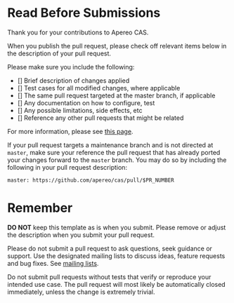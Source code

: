 # Read Before Submissions

Thank you for your contributions to Apereo CAS.

When you publish the pull request, please check off relevant items below in the description of your pull request.

Please make sure you include the following:

- [] Brief description of changes applied
- [] Test cases for all modified changes, where applicable
- [] The same pull request targeted at the master branch, if applicable
- [] Any documentation on how to configure, test
- [] Any possible limitations, side effects, etc
- [] Reference any other pull requests that might be related

For more information, please see [this page](https://apereo.github.io/cas/developer/Contributor-Guidelines.html).

If your pull request targets a maintenance branch and is not directed at `master`, make sure your reference the pull request that
has already ported your changes forward to the `master` branch. You may do so by including the following in your pull request description:

```
master: https://github.com/apereo/cas/pull/$PR_NUMBER
```

# Remember

**DO NOT** keep this template as is when you submit. Please remove or adjust the description when you submit your pull request.

Please do not submit a pull request to ask questions, seek guidance or support. Use the designated mailing lists to discuss
ideas, feature requests and bug fixes. See [mailing lists](https://apereo.github.io/cas/Mailing-Lists.html).

Do not submit pull requests without tests that verify or reproduce your intended use case. The pull request will
most likely be automatically closed immediately, unless the change is extremely trivial. 
